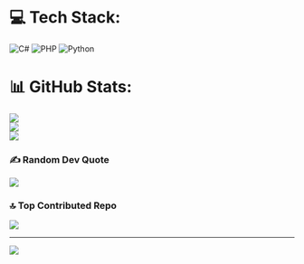 
# 💻 Tech Stack:
![C#](https://img.shields.io/badge/c%23-%23239120.svg?style=for-the-badge&logo=csharp&logoColor=white) ![PHP](https://img.shields.io/badge/php-%23777BB4.svg?style=for-the-badge&logo=php&logoColor=white) ![Python](https://img.shields.io/badge/python-3670A0?style=for-the-badge&logo=python&logoColor=ffdd54)
# 📊 GitHub Stats:
![](https://github-readme-stats.vercel.app/api?username=kadisdev&theme=dark&hide_border=false&include_all_commits=false&count_private=false)<br/>
![](https://github-readme-streak-stats.herokuapp.com/?user=kadisdev&theme=dark&hide_border=false)<br/>
![](https://github-readme-stats.vercel.app/api/top-langs/?username=kadisdev&theme=dark&hide_border=false&include_all_commits=false&count_private=false&layout=compact)

### ✍️ Random Dev Quote
![](https://quotes-github-readme.vercel.app/api?type=horizontal&theme=radical)

### 🔝 Top Contributed Repo
![](https://github-contributor-stats.vercel.app/api?username=kadisdev&limit=5&theme=dark&combine_all_yearly_contributions=true)

---
[![](https://visitcount.itsvg.in/api?id=kadisdev&icon=0&color=0)](https://visitcount.itsvg.in)

<!-- Proudly created with GPRM ( https://gprm.itsvg.in ) -->

